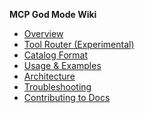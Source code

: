 <!-- GitHub Wiki-style sidebar (kept in-repo) -->
**MCP God Mode Wiki**

- [Overview](Overview.md)
- [Tool Router (Experimental)](Tool-Router.md)
- [Catalog Format](Catalog-Format.md)
- [Usage & Examples](Usage-Examples.md)
- [Architecture](Architecture.md)
- [Troubleshooting](Troubleshooting.md)
- [Contributing to Docs](Contributing-Docs.md)
